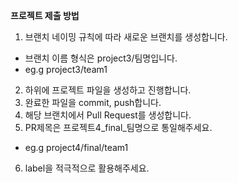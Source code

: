 **프로젝트 제출 방법**
1. 브랜치 네이밍 규칙에 따라 새로운 브랜치를 생성합니다.
- 브랜치 이름 형식은 project3/팀명입니다.
- eg.g project3/team1
2. 하위에 프로젝트 파일을 생성하고 진행합니다.
3. 완료한 파일을 commit, push합니다.
4. 해당 브랜치에서 Pull Request를 생성합니다.
5. PR제목은 프로젝트4_final_팀명으로 통일해주세요.
- eg.g project4/final/team1
6. label을 적극적으로 활용해주세요.
